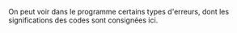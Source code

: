 On peut voir dans le programme certains types d'erreurs, dont les significations des codes sont consignées ici.

